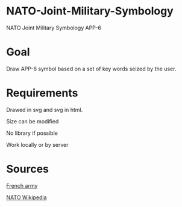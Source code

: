 # NATO-Joint-Military-Symbology

NATO Joint Military Symbology APP-6


# Goal

Draw APP-6 symbol based on a set of key words seized by the user.


# Requirements 

Drawed in svg and svg in html.

Size can be modified

No library if possible

Work locally or by server


# Sources

[French army](https://upload.wikimedia.org/wikipedia/commons/e/e6/Structure_of_the_Arm%C3%A9e_de_Terre_2018.png)

[NATO Wikipedia](https://en.wikipedia.org/wiki/NATO_Joint_Military_Symbology)

